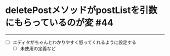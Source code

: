 # deletePostメソッドがpostListを引数にもらっているのが変 #44

-----

- [ ] エディタがちゃんとわかりやすく怒ってくれるように設定する
  - [ ] 未使用の定義など